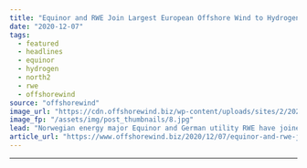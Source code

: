```yaml
---
title: "Equinor and RWE Join Largest European Offshore Wind to Hydrogen Project"
date: "2020-12-07"
tags: 
  - featured
  - headlines
  - equinor
  - hydrogen
  - north2
  - rwe
  - offshorewind
source: "offshorewind"
image_url: "https://cdn.offshorewind.biz/wp-content/uploads/sites/2/2020/12/07113004/Equinor-and-RWE-Join-Largest-European-Offshore-Wind-to-Hydrogen-Project.jpg"
image_fp: "/assets/img/post_thumbnails/8.jpg"
lead: "Norwegian energy major Equinor and German utility RWE have joined the NortH2 green hydrogen"
article_url: "https://www.offshorewind.biz/2020/12/07/equinor-and-rwe-join-largest-european-offshore-wind-to-hydrogen-project/"
---
```


---
